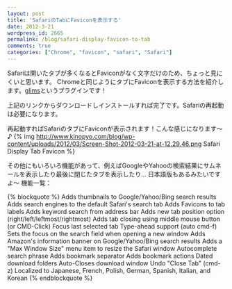 ```yaml
---
layout: post
title: 'SafariのTabにFaviconを表示する'
date: 2012-3-21
wordpress_id: 2665
permalink: /blog/safari-display-favicon-to-tab
comments: true
categories: ["Chrome", "favicon", "safari", "Safari"]
---
```

Safariは開いたタブが多くなるとFaviconがなく文字だけのため、ちょっと見にくいと思います。
Chromeと同じようにタブにFaviconを表示する方法を紹介します。[glims](http://www.machangout.com)というプラグインです！

上記のリンクからダウンロードしインストールすれば完了です。Safariの再起動は必要になります。

再起動すればSafariのタブにFaviconが表示されます！こんな感じになります〜♪
{% img http://www.kinopyo.com/blog/wp-content/uploads/2012/03/Screen-Shot-2012-03-21-at-12.29.46.png Safari Display Tab Favicon %}

その他にもいろいろ機能があって、例えばGoogleやYahooの検索結果にサムネールを表示したり最後に閉じたタブを表示したり…
日本語版もあるみたいですよ〜
機能一覧：

{% blockquote  %}
Adds thumbnails to Google/Yahoo/Bing search results
Adds search engines to the default Safari's search tab
Adds Favicons to tab labels
Adds keyword search from address bar
Adds new tab position option (right/left/leftmost/rightmost)
Adds tab closing using middle mouse button (or CMD-Click)
Focus last selected tab
Type-ahead support (auto cmd-f)
Sets the focus on the search field when opening a new window
Adds Amazon's information banner on Google/Yahoo/Bing search results
Adds a "Max Window Size" menu item to resize the Safari window
Autocomplete search phrase
Adds bookmark separator
Adds bookmark actions
Dated download folders
Auto-Closes download window
Undo "Close Tab" (cmd-z)
Localized to Japanese, French, Polish, German, Spanish, Italian, and Korean
{% endblockquote %}
